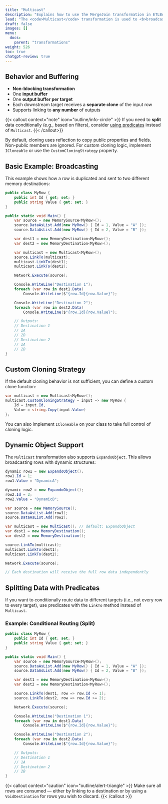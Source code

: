 ```yaml
---
title: "Multicast"
description: "Explains how to use the MergeJoin transformation in ETLBox to combine rows from two input sources. Covers always-join and comparison-based join modes, buffering behavior, sorting requirements, support for typed and dynamic data, and how unmatched records are handled."
lead: "The <code>Multicast</code> transformation is used to <b>broadcast</b> every incoming record to multiple downstream targets. It creates clones of each record, ensuring that each linked output receives an independent copy. <br /><br /> This is especially useful when you want to write the same data to multiple destinations, such as a database, a file, and an in-memory store simultaneously."
draft: false
images: []
menu:
  docs:
    parent: "transformations"
weight: 526
toc: true
chatgpt-review: true
---
```




## Behavior and Buffering

- **Non-blocking transformation**
- One **input buffer**
- One **output buffer per target**
- Each downstream target receives a **separate clone** of the input row
- Supports linking to **any number** of outputs

{{< callout context="note" icon="outline/info-circle" >}}
If you need to **split** data conditionally (e.g., based on filters), consider [using predicates](#splitting-data-with-predicates) instead of `Multicast`.
{{< /callout>}}

By default, cloning uses reflection to copy public properties and fields. Non-public members are ignored. For custom cloning logic, implement `ICloneable` or use the `CustomCloningStrategy` property.

## Basic Example: Broadcasting

This example shows how a row is duplicated and sent to two different memory destinations:

```csharp
public class MyRow {
    public int Id { get; set; }
    public string Value { get; set; }
}

public static void Main() {
    var source = new MemorySource<MyRow>();
    source.DataAsList.Add(new MyRow() { Id = 1, Value = "A" });
    source.DataAsList.Add(new MyRow() { Id = 2, Value = "B" });

    var dest1 = new MemoryDestination<MyRow>();
    var dest2 = new MemoryDestination<MyRow>();

    var multicast = new Multicast<MyRow>();
    source.LinkTo(multicast);
    multicast.LinkTo(dest1);
    multicast.LinkTo(dest2);

    Network.Execute(source);

    Console.WriteLine("Destination 1");
    foreach (var row in dest1.Data)
        Console.WriteLine($"{row.Id}{row.Value}");

    Console.WriteLine("Destination 2");
    foreach (var row in dest2.Data)
        Console.WriteLine($"{row.Id}{row.Value}");

    // Outputs:
    // Destination 1
    // 1A
    // 2B
    // Destination 2
    // 1A
    // 2B
}
```

## Custom Cloning Strategy

If the default cloning behavior is not sufficient, you can define a custom clone function:

```csharp
var multicast = new Multicast<MyRow>();
multicast.CustomCloningStrategy = input => new MyRow {
    Id = input.Id,
    Value = string.Copy(input.Value)
};
```

You can also implement `ICloneable` on your class to take full control of cloning logic.

## Dynamic Object Support

The `Multicast` transformation also supports `ExpandoObject`. This allows broadcasting rows with dynamic structures:

```csharp
dynamic row1 = new ExpandoObject();
row1.Id = 1;
row1.Value = "DynamicA";

dynamic row2 = new ExpandoObject();
row2.Id = 2;
row2.Value = "DynamicB";

var source = new MemorySource();
source.DataAsList.Add(row1);
source.DataAsList.Add(row2);

var multicast = new Multicast(); // default: ExpandoObject
var dest1 = new MemoryDestination();
var dest2 = new MemoryDestination();

source.LinkTo(multicast);
multicast.LinkTo(dest1);
multicast.LinkTo(dest2);

Network.Execute(source);

// Each destination will receive the full row data independently
```

## Splitting Data with Predicates

If you want to conditionally route data to different targets (i.e., not every row to every target), use predicates with the `LinkTo` method instead of `Multicast`.

### Example: Conditional Routing (Split)

```csharp
public class MyRow {
    public int Id { get; set; }
    public string Value { get; set; }
}

public static void Main() {
    var source = new MemorySource<MyRow>();
    source.DataAsList.Add(new MyRow() { Id = 1, Value = "A" });
    source.DataAsList.Add(new MyRow() { Id = 2, Value = "B" });

    var dest1 = new MemoryDestination<MyRow>();
    var dest2 = new MemoryDestination<MyRow>();

    source.LinkTo(dest1, row => row.Id <= 1);
    source.LinkTo(dest2, row => row.Id >= 2);

    Network.Execute(source);

    Console.WriteLine("Destination 1");
    foreach (var row in dest1.Data)
        Console.WriteLine($"{row.Id}{row.Value}");

    Console.WriteLine("Destination 2");
    foreach (var row in dest2.Data)
        Console.WriteLine($"{row.Id}{row.Value}");

    // Outputs:
    // Destination 1
    // 1A
    // Destination 2
    // 2B
}
```

{{< callout context="caution" icon="outline/alert-triangle" >}}
Make sure all rows are consumed — either by linking to a destination or by using a `VoidDestination` for rows you wish to discard.
{{< /callout >}}
